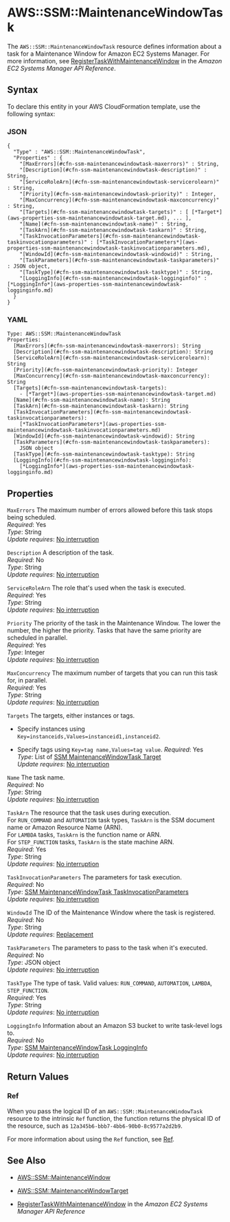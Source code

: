 # AWS::SSM::MaintenanceWindowTask<a name="aws-resource-ssm-maintenancewindowtask"></a>

The `AWS::SSM::MaintenanceWindowTask` resource defines information about a task for a Maintenance Window for Amazon EC2 Systems Manager\. For more information, see [ RegisterTaskWithMaintenanceWindow](http://docs.aws.amazon.com/systems-manager/latest/APIReference/API_RegisterTaskWithMaintenanceWindow.html) in the *Amazon EC2 Systems Manager API Reference*\.

## Syntax<a name="aws-resource-ssm-maintenancewindowtask-syntax"></a>

To declare this entity in your AWS CloudFormation template, use the following syntax:

### JSON<a name="aws-resource-ssm-maintenancewindowtask-syntax.json"></a>

```
{
  "Type" : "AWS::SSM::MaintenanceWindowTask",
  "Properties" : {
    "[MaxErrors](#cfn-ssm-maintenancewindowtask-maxerrors)" : String,
    "[Description](#cfn-ssm-maintenancewindowtask-description)" : String,
    "[ServiceRoleArn](#cfn-ssm-maintenancewindowtask-servicerolearn)" : String,
    "[Priority](#cfn-ssm-maintenancewindowtask-priority)" : Integer,
    "[MaxConcurrency](#cfn-ssm-maintenancewindowtask-maxconcurrency)" : String,
    "[Targets](#cfn-ssm-maintenancewindowtask-targets)" : [ [*Target*](aws-properties-ssm-maintenancewindowtask-target.md), ... ],
    "[Name](#cfn-ssm-maintenancewindowtask-name)" : String,
    "[TaskArn](#cfn-ssm-maintenancewindowtask-taskarn)" : String,
    "[TaskInvocationParameters](#cfn-ssm-maintenancewindowtask-taskinvocationparameters)" : [*TaskInvocationParameters*](aws-properties-ssm-maintenancewindowtask-taskinvocationparameters.md),
    "[WindowId](#cfn-ssm-maintenancewindowtask-windowid)" : String,
    "[TaskParameters](#cfn-ssm-maintenancewindowtask-taskparameters)" : JSON object,
    "[TaskType](#cfn-ssm-maintenancewindowtask-tasktype)" : String,
    "[LoggingInfo](#cfn-ssm-maintenancewindowtask-logginginfo)" : [*LoggingInfo*](aws-properties-ssm-maintenancewindowtask-logginginfo.md)
  }
}
```

### YAML<a name="aws-resource-ssm-maintenancewindowtask-syntax.yaml"></a>

```
Type: AWS::SSM::MaintenanceWindowTask
Properties:
  [MaxErrors](#cfn-ssm-maintenancewindowtask-maxerrors): String
  [Description](#cfn-ssm-maintenancewindowtask-description): String
  [ServiceRoleArn](#cfn-ssm-maintenancewindowtask-servicerolearn): String
  [Priority](#cfn-ssm-maintenancewindowtask-priority): Integer
  [MaxConcurrency](#cfn-ssm-maintenancewindowtask-maxconcurrency): String
  [Targets](#cfn-ssm-maintenancewindowtask-targets): 
    - [*Target*](aws-properties-ssm-maintenancewindowtask-target.md)
  [Name](#cfn-ssm-maintenancewindowtask-name): String
  [TaskArn](#cfn-ssm-maintenancewindowtask-taskarn): String
  [TaskInvocationParameters](#cfn-ssm-maintenancewindowtask-taskinvocationparameters):
    [*TaskInvocationParameters*](aws-properties-ssm-maintenancewindowtask-taskinvocationparameters.md)
  [WindowId](#cfn-ssm-maintenancewindowtask-windowid): String
  [TaskParameters](#cfn-ssm-maintenancewindowtask-taskparameters):
    JSON object
  [TaskType](#cfn-ssm-maintenancewindowtask-tasktype): String
  [LoggingInfo](#cfn-ssm-maintenancewindowtask-logginginfo): 
    [*LoggingInfo*](aws-properties-ssm-maintenancewindowtask-logginginfo.md)
```

## Properties<a name="aws-resource-ssm-maintenancewindowtask-properties"></a>

`MaxErrors`  <a name="cfn-ssm-maintenancewindowtask-maxerrors"></a>
The maximum number of errors allowed before this task stops being scheduled\.  
 *Required*: Yes  
 *Type*: String  
 *Update requires*: [No interruption](using-cfn-updating-stacks-update-behaviors.md#update-no-interrupt) 

`Description`  <a name="cfn-ssm-maintenancewindowtask-description"></a>
A description of the task\.  
 *Required*: No  
 *Type*: String  
 *Update requires*: [No interruption](using-cfn-updating-stacks-update-behaviors.md#update-no-interrupt) 

`ServiceRoleArn`  <a name="cfn-ssm-maintenancewindowtask-servicerolearn"></a>
The role that's used when the task is executed\.  
 *Required*: Yes  
 *Type*: String  
 *Update requires*: [No interruption](using-cfn-updating-stacks-update-behaviors.md#update-no-interrupt) 

`Priority`  <a name="cfn-ssm-maintenancewindowtask-priority"></a>
The priority of the task in the Maintenance Window\. The lower the number, the higher the priority\. Tasks that have the same priority are scheduled in parallel\.  
 *Required*: Yes  
 *Type*: Integer  
 *Update requires*: [No interruption](using-cfn-updating-stacks-update-behaviors.md#update-no-interrupt) 

`MaxConcurrency`  <a name="cfn-ssm-maintenancewindowtask-maxconcurrency"></a>
The maximum number of targets that you can run this task for, in parallel\.  
 *Required*: Yes  
 *Type*: String  
 *Update requires*: [No interruption](using-cfn-updating-stacks-update-behaviors.md#update-no-interrupt) 

`Targets`  <a name="cfn-ssm-maintenancewindowtask-targets"></a>
The targets, either instances or tags\.  

+ Specify instances using `Key=instanceids,Values=instanceid1,instanceid2`\.

+ Specify tags using `Key=tag name,Values=tag value`\.
 *Required*: Yes  
 *Type*: List of [SSM MaintenanceWindowTask Target](aws-properties-ssm-maintenancewindowtask-target.md)  
 *Update requires*: [No interruption](using-cfn-updating-stacks-update-behaviors.md#update-no-interrupt) 

`Name`  <a name="cfn-ssm-maintenancewindowtask-name"></a>
The task name\.  
 *Required*: No  
 *Type*: String  
 *Update requires*: [No interruption](using-cfn-updating-stacks-update-behaviors.md#update-no-interrupt) 

`TaskArn`  <a name="cfn-ssm-maintenancewindowtask-taskarn"></a>
The resource that the task uses during execution\.  
For `RUN_COMMAND` and `AUTOMATION` task types, `TaskArn` is the SSM document name or Amazon Resource Name \(ARN\)\.  
For `LAMBDA` tasks, `TaskArn` is the function name or ARN\.  
For `STEP_FUNCTION` tasks, `TaskArn` is the state machine ARN\.  
 *Required*: Yes  
 *Type*: String  
 *Update requires*: [No interruption](using-cfn-updating-stacks-update-behaviors.md#update-no-interrupt) 

`TaskInvocationParameters`  <a name="cfn-ssm-maintenancewindowtask-taskinvocationparameters"></a>
The parameters for task execution\.  
 *Required*: No  
 *Type*: [SSM MaintenanceWindowTask TaskInvocationParameters](aws-properties-ssm-maintenancewindowtask-taskinvocationparameters.md)  
 *Update requires*: [No interruption](using-cfn-updating-stacks-update-behaviors.md#update-no-interrupt) 

`WindowId`  <a name="cfn-ssm-maintenancewindowtask-windowid"></a>
The ID of the Maintenance Window where the task is registered\.  
 *Required*: No  
 *Type*: String  
 *Update requires*: [Replacement](using-cfn-updating-stacks-update-behaviors.md#update-replacement) 

`TaskParameters`  <a name="cfn-ssm-maintenancewindowtask-taskparameters"></a>
The parameters to pass to the task when it's executed\.  
 *Required*: No  
 *Type*: JSON object  
 *Update requires*: [No interruption](using-cfn-updating-stacks-update-behaviors.md#update-no-interrupt) 

`TaskType`  <a name="cfn-ssm-maintenancewindowtask-tasktype"></a>
The type of task\. Valid values: `RUN_COMMAND`, `AUTOMATION`, `LAMBDA`, `STEP_FUNCTION`\.  
 *Required*: Yes  
 *Type*: String  
 *Update requires*: [No interruption](using-cfn-updating-stacks-update-behaviors.md#update-no-interrupt) 

`LoggingInfo`  <a name="cfn-ssm-maintenancewindowtask-logginginfo"></a>
Information about an Amazon S3 bucket to write task\-level logs to\.  
 *Required*: No  
 *Type*: [SSM MaintenanceWindowTask LoggingInfo](aws-properties-ssm-maintenancewindowtask-logginginfo.md)  
 *Update requires*: [No interruption](using-cfn-updating-stacks-update-behaviors.md#update-no-interrupt) 

## Return Values<a name="aws-resource-ssm-maintenancewindowtask-returnvalues"></a>

### Ref<a name="w3ab2c21c10e1046b9b3"></a>

When you pass the logical ID of an `AWS::SSM::MaintenanceWindowTask` resource to the intrinsic `Ref` function, the function returns the physical ID of the resource, such as `12a345b6-bbb7-4bb6-90b0-8c9577a2d2b9`\. 

For more information about using the `Ref` function, see [Ref](intrinsic-function-reference-ref.md)\. 

## See Also<a name="aws-resource-ssm-maintenancewindowtask-seealso"></a>

+ [AWS::SSM::MaintenanceWindow](aws-resource-ssm-maintenancewindow.md)

+ [AWS::SSM::MaintenanceWindowTarget](aws-resource-ssm-maintenancewindowtarget.md)

+ [ RegisterTaskWithMaintenanceWindow](http://docs.aws.amazon.com/systems-manager/latest/APIReference/API_RegisterTaskWithMaintenanceWindow.html) in the *Amazon EC2 Systems Manager API Reference*